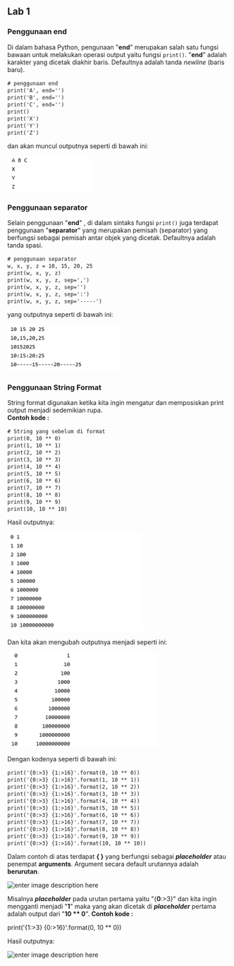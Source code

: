 ## Lab 1

### Penggunaan end
Di dalam bahasa Python, pengunaan "**end**" merupakan salah satu fungsi bawaan untuk melakukan operasi output yaitu fungsi `print()`.  "**end**" adalah karakter yang dicetak diakhir baris. Defaultnya adalah tanda _newline_ (baris baru).

    # penggunaan end  
    print('A', end='')  
    print('B', end='')  
    print('C', end='')  
    print()  
    print('X')  
    print('Y')  
    print('Z')
   
   dan akan muncul outputnya seperti di bawah ini:
   
   ![enter image description here](https://github.com/kameliacindy/Tugas_2/blob/master/img/end.PNG)
   
   ### Penggunaan separator
   Selain penggunaan "**end**" , di dalam sintaks fungsi `print()` juga terdapat penggunaan "**separator**" yang merupakan pemisah (separator) yang berfungsi sebagai pemisah antar objek yang dicetak. Defaultnya adalah tanda spasi.

    # penggunaan separator  
    w, x, y, z = 10, 15, 20, 25  
    print(w, x, y, z)  
    print(w, x, y, z, sep=',')  
    print(w, x, y, z, sep='')  
    print(w, x, y, z, sep=':')  
    print(w, x, y, z, sep='-----')
   yang outputnya seperti di bawah ini:
   
   ![enter image description here](https://github.com/kameliacindy/Tugas_2/blob/master/img/sep.PNG)

### Penggunaan String Format
String format digunakan ketika kita ingin mengatur dan memposiskan print output menjadi sedemikian rupa.  
**Contoh kode :**

    # String yang sebelum di format
    print(0, 10 ** 0)  
    print(1, 10 ** 1)  
    print(2, 10 ** 2)  
    print(3, 10 ** 3)  
    print(4, 10 ** 4)  
    print(5, 10 ** 5)  
    print(6, 10 ** 6)  
    print(7, 10 ** 7)  
    print(8, 10 ** 8)  
    print(9, 10 ** 9)  
    print(10, 10 ** 10)
    
Hasil outputnya:

![enter image description here](https://github.com/kameliacindy/Tugas_2/blob/master/img/string%20format%201.PNG)

Dan kita akan mengubah outputnya menjadi seperti ini:

![enter image description here](https://github.com/kameliacindy/Tugas_2/blob/master/img/string%20format%202.PNG)

Dengan kodenya seperti di bawah ini:

    print('{0:>3} {1:>16}'.format(0, 10 ** 0))  
    print('{0:>3} {1:>16}'.format(1, 10 ** 1))  
    print('{0:>3} {1:>16}'.format(2, 10 ** 2))  
    print('{0:>3} {1:>16}'.format(3, 10 ** 3))  
    print('{0:>3} {1:>16}'.format(4, 10 ** 4))  
    print('{0:>3} {1:>16}'.format(5, 10 ** 5))  
    print('{0:>3} {1:>16}'.format(6, 10 ** 6))  
    print('{0:>3} {1:>16}'.format(7, 10 ** 7))  
    print('{0:>3} {1:>16}'.format(8, 10 ** 8))  
    print('{0:>3} {1:>16}'.format(9, 10 ** 9))  
    print('{0:>3} {1:>16}'.format(10, 10 ** 10))
    
Dalam contoh di atas terdapat **{ }** yang berfungsi sebagai _**placeholder**_ atau penempat **arguments**. Argument secara default urutannya adalah **berurutan**.

![enter image description here](https://github.com/antonmartinus72/Labo_1-2/blob/master/img/6_Output_String-f.png)

Misalnya _**placeholder**_ pada urutan pertama yaitu "{**0**:>3}" dan kita ingin mengganti menjadi "**1**" maka yang akan dicetak di _**placeholder**_ pertama adalah output dari "**10 ** 0**".
 **Contoh kode :**
 
 print('{1:>3} {0:>16}'.format(0, 10 ** 0))

Hasil outputnya:

![enter image description here](https://github.com/antonmartinus72/Labo_1-2/blob/master/img/5_Output_String-f.PNG)





